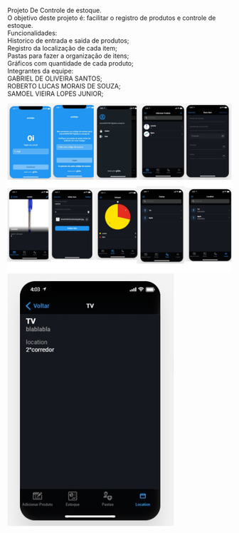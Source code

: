 Projeto De Controle de estoque.
<br>
O objetivo deste projeto é: facilitar o registro de produtos e controle de estoque.
<br>
Funcionalidades:
<br>
Historico de entrada e saida de produtos;
<br>
Registro da localização de cada item;
<br>
Pastas para fazer a organização de itens;
<br>
Gráficos com quantidade de cada produto;
<br>
Integrantes da equipe:
<br>
GABRIEL DE OLIVEIRA SANTOS;
<br>
ROBERTO LUCAS MORAIS DE SOUZA;
<br>
SAMOEL VIEIRA LOPES JUNIOR;

![Test Image 12](https://github.com/rlmsz/Plutonium/blob/main/prot11111111111.png?raw=true)
![Test Image 10](https://github.com/rlmsz/Plutonium/blob/main/22222.jpg?raw=true)
